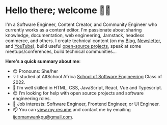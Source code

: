 # Hello there; welcome 👋🏾


I'm a Software Engineer, Content Creator, and Community Engineer who currently works as a content editor. I'm passionate about sharing knowledge, documentation, web engineering, Jamstack, headless commerce, and others. I create technical content (on my [Blog](https://ijeomanwankpu.com/), [Newsletter](https://bawd.ijeomanwankpu.com), and [YouTube](https://www.youtube.com/c/ijeomaNwankpu)), build useful [open-source projects](https://github.com/IjeomaNwankpu), speak at some meetups/conferences, build technical communities...

**Here's a quick summary about me**:

- 😊 Pronouns: She/her
- 💡 I studied at AltSchool Africa [School of Software Engineering](https://altschoolafrica.com/schools/engineering) Class of 2022.
- 🌱 I’m well skilled in HTML, CSS, JavaScript, React, Vue and Typescript.
- 😊 I’m looking for help with open source projects and software engineering roles.
- 💼 Job interests: Software Engineer, Frontend Engineer, or UI Engineer.
- 📫 You can [view my resume](#) and contact me by emailing ijeomanwankpu@gmail.com.





